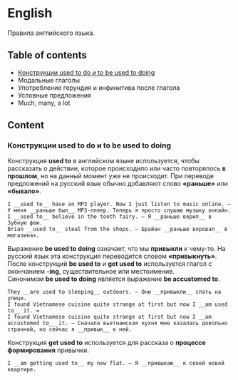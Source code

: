 # English
Правила английского языка.

## Table of contents

- [Конструкции used to do и to be used to doing](#Конструкции-used-to-do-и-to-be-used-to-doing)
- Модальные глаголы
- Употребление герундия и инфинитива после глагола
- Условные предложения
- Much, many, a lot

## Content

### Конструкции used to do и to be used to doing

Конструкция __used to__ в английском языке используется, чтобы рассказать о действии, которое происходило или часто повторялось __в прошлом__, но на данный момент уже не происходит. При переводе предложений на русский язык обычно добавляют слово __«раньше»__ или __«бывало»__.

    I __used to__ have an MP3 player. Now I just listen to music online. – У меня __раньше был__ MP3-плеер. Теперь я просто слушаю музыку онлайн.  
    I __used to__ believe in the tooth fairy. – Я __раньше верил__ в Зубную фею.  
    Brian __used to__ steal from the shops. – Брайан __раньше воровал__ в магазинах.
  
Выражение __be used to doing__ означает, что мы __привыкли__ к чему-то. На русский язык эта конструкция переводится словом __«привыкнуть»__. После конструкций __be used to__ и __get used to__ используется глагол с окончанием __-ing__, существительное или местоимение.  
Синонимом __be used to doing__ является выражение __be accustomed to__.

    They __are used to sleeping__ outdoors. — Они __привыкли__ спать на улице.
    I found Vietnamese cuisine quite strange at first but now I __am used to__ it. =  
    I found Vietnamese cuisine quite strange at first but now I __am accustomed to__ it. – Сначала вьетнамская кухня мне казалась довольно странной, но сейчас я __привык__ к ней.
  
Конструкция __get used to__ используется для рассказа о __процессе формирования__ привычки.

    I __am getting used to__ my new flat. — Я __привыкаю__ к своей новой квартире.
